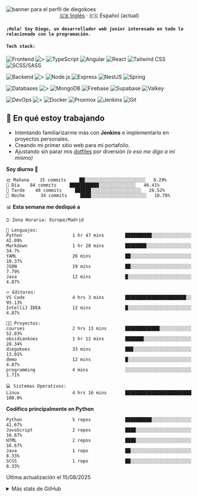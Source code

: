 <picture>
 <source media="(prefers-color-scheme: dark)" srcset="https://i.imgur.com/G5n6xUz.png">
 <source media="(prefers-color-scheme: light)" srcset="https://i.imgur.com/8gLfu4u.png">
 <img alt="banner para el perfil de diegokoes" src="https://i.imgur.com/G5n6xUz.png">
</picture>

<!-- Cambiador de idioma -->
<div align="center">
  <a href="./README.md">🇬🇧 Inglés</a> · <a>🇪🇸 Español (actual)</a>
</div>

#### `¡Hola! Soy Diego, un desarrollador web junior interesado en todo lo relacionado con la programación.`

#### `Tech stack:` 
<!-- Frontend -->
![Frontend   ](https://img.shields.io/badge/Frontend-20232a?style=for-the-badge&logo=terminal&logoColor=white)
![>](https://img.shields.io/badge/%3E-000000?style=for-the-badge&labelColor=000000&color=000000&logoColor=white&labelWidth=20) 
![TypeScript](https://img.shields.io/badge/typescript-3178C6?style=for-the-badge&logo=typescript&logoColor=white)
![Angular](https://img.shields.io/badge/angular-7E22CE?style=for-the-badge&logo=angular&logoColor=white)
![React](https://img.shields.io/badge/react-20232a?style=for-the-badge&logo=react&logoColor=61DAFB)
![Tailwind CSS](https://img.shields.io/badge/tailwindcss-06B6D4?style=for-the-badge&logo=tailwindcss&logoColor=white)
![SCSS/SASS](https://img.shields.io/badge/scss-CC6699?style=for-the-badge&logo=sass&logoColor=white)
<!-- Backend -->
![Backend    ](https://img.shields.io/badge/Backend-20232a?style=for-the-badge&logo=terminal&logoColor=white)
![>](https://img.shields.io/badge/%3E-000000?style=for-the-badge&labelColor=000000&color=000000&logoColor=white&labelWidth=20) 
![Node.js](https://img.shields.io/badge/node.js-339933?style=for-the-badge&logo=nodedotjs&logoColor=white)
![Express](https://img.shields.io/badge/express-000000?style=for-the-badge&logo=express&logoColor=white)
![NestJS](https://img.shields.io/badge/nestjs-E0234E?style=for-the-badge&logo=nestjs&logoColor=white)
![Spring](https://img.shields.io/badge/spring-6DB33F?style=for-the-badge&logo=spring&logoColor=white)
<!-- Databases -->
![Databases  ](https://img.shields.io/badge/BD's-20232a?style=for-the-badge&logo=terminal&logoColor=white)
![>](https://img.shields.io/badge/%3E-000000?style=for-the-badge&labelColor=000000&color=000000&logoColor=white&labelWidth=20) 
![MongoDB](https://img.shields.io/badge/mongodb-4EA94B?style=for-the-badge&logo=mongodb&logoColor=white)
![Firebase](https://img.shields.io/badge/firebase-FFCA28?style=for-the-badge&logo=firebase&logoColor=black)
![Supabase](https://img.shields.io/badge/supabase-3ECF8E?style=for-the-badge&logo=supabase&logoColor=white)
![Valkey](https://img.shields.io/badge/valkey-DC382D?style=for-the-badge&logo=valkey&logoColor=white)
<!-- DevOps -->
![DevOps     ](https://img.shields.io/badge/DevOps-20232a?style=for-the-badge&logo=terminal&logoColor=white)
![>](https://img.shields.io/badge/%3E-000000?style=for-the-badge&labelColor=000000&color=000000&logoColor=white&labelWidth=20) 
![Docker](https://img.shields.io/badge/docker-2496ED?style=for-the-badge&logo=docker&logoColor=white)
![Proxmox](https://img.shields.io/badge/proxmox-e57000?style=for-the-badge&logo=proxmox&logoColor=white)
![Jenkins](https://img.shields.io/badge/jenkins-D24939?style=for-the-badge&logo=jenkins&logoColor=white)
![Git](https://img.shields.io/badge/git-F05032?style=for-the-badge&logo=git&logoColor=white)

## 🚧 En qué estoy trabajando

- Intentando familiarizarme más con **Jenkins** e implementarlo en proyectos personales.
- Creando mi primer sitio web para mi portafolio.
- Ajustando sin parar mis [dotfiles](https://github.com/diegokoes/dotfiles) por diversión *(o eso me digo a mí mismo)*


<!--START_SECTION:waka_es-->
**Soy diurno 🐤** 

```text
🌞 Mañana    15 commits     ██░░░░░░░░░░░░░░░░░░░░░░░   8.29% 
🌆 Día    84 commits     ███████████░░░░░░░░░░░░░░   46.41% 
🌃 Tarde    48 commits     ██████░░░░░░░░░░░░░░░░░░░   26.52% 
🌙 Noche      34 commits     ████░░░░░░░░░░░░░░░░░░░░░   18.78%

```


📊 **Esta semana me dediqué a** 

```text
⌚︎ Zona Horaria: Europe/Madrid

💬 Lenguajes: 
Python                   1 hr 47 mins        ██████████░░░░░░░░░░░░░░░   42.09% 
Markdown                 1 hr 28 mins        ████████░░░░░░░░░░░░░░░░░   34.7% 
YAML                     26 mins             ██░░░░░░░░░░░░░░░░░░░░░░░   10.37% 
JSON                     19 mins             ██░░░░░░░░░░░░░░░░░░░░░░░   7.79% 
Java                     12 mins             █░░░░░░░░░░░░░░░░░░░░░░░░   4.87%

🔥 Editores: 
VS Code                  4 hrs 3 mins        ███████████████████████░░   95.13% 
IntelliJ IDEA            12 mins             █░░░░░░░░░░░░░░░░░░░░░░░░   4.87%

🐱‍💻 Proyectos: 
courses                  2 hrs 13 mins       █████████████░░░░░░░░░░░░   52.03% 
obsidiankoes             1 hr 12 mins        ███████░░░░░░░░░░░░░░░░░░   28.34% 
diegokoes                33 mins             ███░░░░░░░░░░░░░░░░░░░░░░   13.01% 
demo                     12 mins             █░░░░░░░░░░░░░░░░░░░░░░░░   4.87% 
programming              4 mins              ░░░░░░░░░░░░░░░░░░░░░░░░░   1.71%

💻 Sistemas Operativos: 
Linux                    4 hrs 16 mins       █████████████████████████   100.0%

```

**Codifico principalmente en Python** 

```text
Python                   5 repos             ██████████░░░░░░░░░░░░░░░   41.67% 
JavaScript               2 repos             ████░░░░░░░░░░░░░░░░░░░░░   16.67% 
HTML                     2 repos             ████░░░░░░░░░░░░░░░░░░░░░   16.67% 
Java                     1 repo              ██░░░░░░░░░░░░░░░░░░░░░░░   8.33% 
SCSS                     1 repo              ██░░░░░░░░░░░░░░░░░░░░░░░   8.33%

```



 Última actualización el 15/08/2025
<!--END_SECTION:waka_es-->



<details>


<summary>Más stats de GitHub</summary>





<p align="center">


  <img height="50%" width="auto" src="https://github-readme-stats-azure-ten-65.vercel.app/api/top-langs/?username=diegokoes&layout=compact&hide_border=true&theme=dracula&bg_color=00000000&locale=es&langs_count=6&hide=html,tex,css,php&exclude_repo=Pacman-AI">


  <img src="https://github-readme-streak-stats.herokuapp.com?user=diegokoes&theme=dracula&hide_border=true&date_format=j%20M%5B%20Y%5D&locale=es&background=00000000&hide_longest_streak=true" alt="GitHub Streak" />


  <br>

